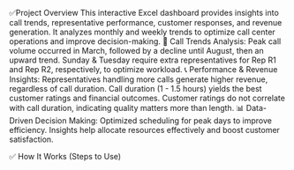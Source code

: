 ✅Project Overview
   This interactive Excel dashboard provides insights into call trends, representative performance, customer responses, and revenue generation. 
It analyzes monthly and weekly trends to optimize call center operations and improve decision-making.
📅 Call Trends Analysis:
  Peak call volume occurred in March, followed by a decline until August, then an upward trend.
  Sunday & Tuesday require extra representatives for Rep R1 and Rep R2, respectively, to optimize workload.
📞 Performance & Revenue Insights:
  Representatives handling more calls generate higher revenue, regardless of call duration.
  Call duration (1 - 1.5 hours) yields the best customer ratings and financial outcomes.
  Customer ratings do not correlate with call duration, indicating quality matters more than length.
📊 Data-Driven Decision Making:
  Optimized scheduling for peak days to improve efficiency.
  Insights help allocate resources effectively and boost customer satisfaction.

✅ How It Works (Steps to Use)
